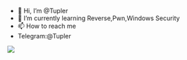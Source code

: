 - 👋 Hi, I’m @Tupler
- 🌱 I’m currently learning Reverse,Pwn,Windows Security
- 📫 How to reach me 
- Telegram:@Tupler

<img src="https://github-readme-streak-stats.herokuapp.com/?user=Tupler&theme=light" />
<!---
Tupler/Tupler is a ✨ special ✨ repository because its `README.md` (this file) appears on your GitHub profile.
You can click the Preview link to take a look at your changes.
--->

